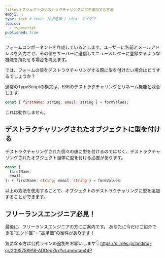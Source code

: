 ```yaml
---
title:オブジェクトのデストラクチャリングに型を追加する方法
emoji: 🤖
type: tech # tech: 技術記事 / idea: アイデア
topics: 
  - typescript
published: true
---
```


フォームコンポーネントを作成しているとします。ユーザーに名前とメールアドレスを入力させ、その値をサーバーに送信してニュースレターに登録するような機能を持たせる場合を考えます。

では、フォームの値をデストラクチャリングする際に型を付けたい場合はどうするでしょうか？

通常のTypeScriptの構文は、ES6のデストラクチャリングとリネーム機能と競合します。

```javascript
const { firstName: string, email: string } = formValues;
```

これは動作しません。

## デストラクチャリングされたオブジェクトに型を付ける

デストラクチャリングされた個々の値に型を付けるのではなく、デストラクチャリングされたオブジェクト自体に型を付ける必要があります。

```typescript
const {
  firstName,
  email,
}: { firstName: string; email: string } = formValues;
```

以上の方法を使用することで、オブジェクトのデストラクチャリングに型を追加することができます。

## フリーランスエンジニア必見！

最後に、フリーランスエンジニアの方にご案内です。
あなたに今だけご紹介できる”エンド直”・”高単価”の案件があります！

気になる方は公式ラインの追加をお願いします👇
https://s.lmes.jp/landing-qr/2005758918-ADDegZkx?uLand=tau44P
